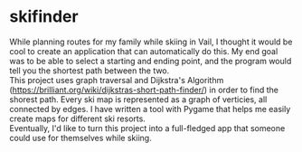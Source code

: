 # skifinder
  While planning routes for my family while skiing in Vail, I thought it would be cool to create an application that can automatically do this. My end goal was to be able to select a starting and ending point, and the program would tell you the shortest path between the two. <br>
  This project uses graph traversal and Dijkstra's Algorithm (https://brilliant.org/wiki/dijkstras-short-path-finder/) in order to find the shorest path. Every ski map is represented as a graph of verticies, all connected by edges. I have written a tool with Pygame that helps me easily create maps for different ski resorts. 
  <br>
  Eventually, I'd like to turn this project into a full-fledged app that someone could use for themselves while skiing.
